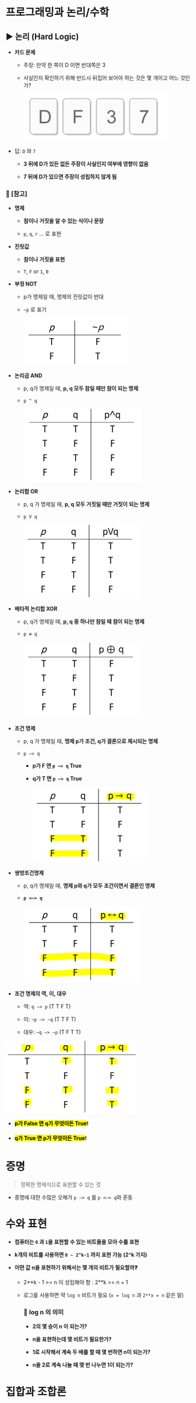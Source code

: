 # 프로그래밍과 논리/수학

## ▶ 논리 (Hard Logic)

* **카드 문제**
  
  * 주장: 만약 한 쪽이 D 이면 반대쪽은 3
  
  * 사실인지 확인하기 위해  반드시 뒤집어 보아야 하는 것은 몇 개이고 어느 것인가?
    
    ![](Computational%20Thinking_assets/2022-09-14-01-33-32-image.png)

* 답: `D` 와 `7`
  
  * **3 뒤에 D가 있든 없든 주장이 사실인지 여부에 영향이 없음**
  
  * **7 뒤에 D가 있으면 주장이 성립하지 않게 됨**

### 📌 [참고]

* **명제**
  
  * **참이나 거짓을 알 수 있는 식이나 문장**
  
  * `p`, `q`, `r` ... 로 표현

* **진릿값**
  
  * **참이나 거짓을 표현**
  
  * `T`, `F` or `1`, `0`

* **부정 NOT**
  
  * p가 명제일 때, 명제의 진릿값이 반대
  
  * `~p` 로 표기
    
    ![](Computational%20Thinking_assets/2022-09-14-01-41-20-image.png)

* **논리곱 AND**
  
  * p, q가 명제일 때, **p, q 모두 참일 때만 참이 되는 명제**
  
  * `p ^ q`
    
    ![](Computational%20Thinking_assets/2022-09-14-01-42-51-image.png)

* **논리합 OR**
  
  * p, q 가 명제일 때, **p, q 모두 거짓일 때만 거짓이 되는 명제**
  
  * `p V q`
    
    ![](Computational%20Thinking_assets/2022-09-14-01-43-43-image.png)

* **배타적 논리합 XOR**
  
  * p, q가 명제일 때, **p, q 중 하나만 참일 때 참이 되는 명제**
  
  * `p ⊕ q`
    
    ![](Computational%20Thinking_assets/2022-09-14-01-44-50-image.png)

* **조건 명제**
  
  * p, q 가 명제일 때, **명제 p가 조건, q가 결론으로 제시되는 명제**
  
  * `p –> q`
    
    * **p가 F 면 `p –> q` True**
    
    * **q가 T 면 `p –> q` True**
      
      **![](Computational%20Thinking_assets/2022-09-14-01-50-36-image.png)**

* **쌍방조건명제**
  
  * p, q가 명제일 때, **명제 p와 q가 모두 조건이면서 결론인 명제**
  
  * **`p <–> q`**
    
    **![](Computational%20Thinking_assets/2022-09-14-02-03-05-image.png)**

* **조건 명제의 역, 이, 대우**
  
  * 역: `q –> p` (T T F T)
  
  * 이: `~p –> ~q` (T T F T)
  
  * 대우: `~q –> ~p` (T F T T)

![](Computational%20Thinking_assets/2022-09-14-09-46-08-image.png)

* <mark>**p가 False 면 q가 무엇이든 True**</mark>❗

* <mark>**q가 True 면 p가 무엇이든 True**</mark>❗

# 증명

> 정확한 명제식으로 표현할 수 있는 것

* 증명에 대한 수많은 오해가 `p –> q` 를 `p <–> q`와 혼동





# 수와 표현

* **컴퓨터는 `0` 과 `1`을 표현할 수 있는 비트들을 모아 수를 표현**

* **k개의 비트를 사용하면 `0 ~ 2^k-1` 까지 표현 가능 (2^k 가지)**

* **어떤 값 n을 표현하기 위해서는 몇 개의 비트가 필요할까❓**
  
  * 2**k - 1 >= n 이 성립해야 함 : 2\*\*k >= n + 1
  
  * 로그를 사용하면 약 `log n` 비트가 필요 (`x = log n` 과 `2**x = n` 같은 말)
    
    ### 📌 log n 의 의미
    
    * **2의 몇 승이 n 이 되는가?**
    
    * **n을 표현하는데 몇 비트가 필요한가?**
    
    * **1로 시작해서 계속 두 배를 할 때 몇 번하면 n이 되는가?**
    
    * **n을 2로 계속 나눌 때 몇 번 나누면 1이 되는가?**



# 집합과 조합론


